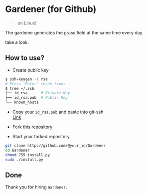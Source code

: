 # Gardener (for Github)
> on Linux!

The gardener generates the grass field at the same time every day.

take a look.

## How to use?
- Create public key
```bash
$ ssh-keygen -t rsa
# Press 'Enter' three times
$ tree ~/.ssh
├── id_rsa      # Private Key
├── id_rsa.pub  # Public Key
└── known_hosts
```

- Copy your `id_rsa.pub` and paste into git-ssh  
<a href=https://github.com/settings/ssh/new>Link</a>

- Fork this repository

- Start your forked repository.
```bash
git clone http://github.com/@your_id/Gardener
cd Gardener
chmod 755 install.py
sudo ./install.py
```

## Done
Thank you for hiring `Gardener`.
